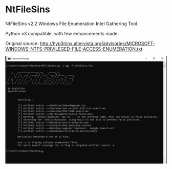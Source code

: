 # NtFileSins 

NtFileSins v2.2 Windows File Enumeration Intel Gathering Tool.

Python v3 compatible, with few enhancements made.

Original source:
http://hyp3rlinx.altervista.org/advisories/MICROSOFT-WINDOWS-NTFS-PRIVILEGED-FILE-ACCESS-ENUMERATION.txt

![ScreenShot](NtFileSins-v2.2.jpg)
